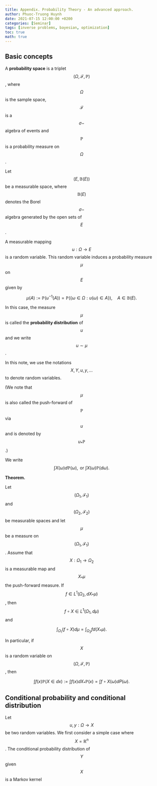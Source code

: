 ```yaml
---
title: Appendix. Probability Theory - An advanced approach.
author: Phuoc-Truong Huynh
date: 2021-07-15 12:00:00 +0200
categories: [Seminar]
tags: [inverse problems, bayesian, optimization]
toc: true
math: true
---
```


## **Basic concepts**

A **probability space** is a triplet $$(\Omega, \mathcal{F}, \mathbb{P})$$, where $$\Omega$$ is the sample space, $$\mathcal{F}$$ is a $$\sigma-$$ algebra of events and $$\mathbb{P}$$ is a probability measure on $$\Omega$$.

Let $$(E,\mathbb{B}(E))$$ be a measurable space, where $$\mathbb{B}(E)$$ denotes the Borel $$\sigma-$$ algebra generated by the open sets of $$E$$.

A measurable mapping $$u: \Omega \to E$$ is a random variable. This random variable induces a probability measure $$\mu$$ on $$E$$ given by

$$\mu(A):= \mathbb{P}(u^{-1}(A)) = \mathbb{P}\left(\left\{\omega \in \Omega: u(\omega) \in A\right\}\right),\quad A \in \mathbb{B}(E).$$

In this case, the measure $$\mu$$ is called the **probability distribution** of $$u$$ and we write $$u \sim \mu$$.

In this note, we use the notations $$X,Y, u, y, \ldots$$ to denote random variables.



(We note that $$\mu$$ is also called the push-forward of $$\mathbb{P}$$ via $$u$$ and is denoted by $$u_*\mathbb{P}$$.)

We write
$$\int X(\omega) d \mathbb{P}(\omega), \text{ or } \int X(\omega) \mathbb{P}(d\omega).$$

**Theorem.**

Let $$(\Omega_1, \mathcal{F}_1)$$ and $$(\Omega_2,\mathcal{F}_2)$$ be measurable spaces and let $$\mu$$ be a measure on $$(\Omega_1, \mathcal{F}_1)$$. Assume that $$X: \Omega_1 \to \Omega_2$$ is a measurable map and $$X_*\mu$$ the push-forward measure. If $$f \in L^1(\Omega_2,d X_* \mu)$$, then $$f \circ X \in L^1(\Omega_1,d\mu)$$ and

$$\int_{\Omega_1}(f \circ X) d\mu = \int_{\Omega_2} f d(X_* \mu).$$

In particular, if $$X$$ is a random variable on $$(\Omega, \mathcal{F}, \mathbb{P})$$, then

$$\int f(x) \mathbb{P}(X \in dx):= \int f(x) dX_*\mathbb{P}(x) = \int f\circ X(\omega) d P(\omega).$$

## **Conditional probability and conditional distribution**

Let $$u,y: \Omega \to X$$ be two random variables. We first consider a simple case where $$X = \mathbb{R}^n$$. The conditional probability distribution of $$Y$$ given $$X$$ is a Markov kernel
